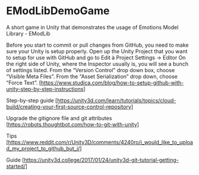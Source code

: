 # EModLibDemoGame
A short game in Unity that demonstrates the usage of Emotions Model Library - EModLib

Before you start to commit or pull changes from GitHub, you need to make sure your Unity is setup properly. Open up the Unity Project that you want to setup for use with GitHub and go to Edit à Project Settings → Editor
On the right side of Unity, where the Inspector usually is, you will see a bunch of settings listed. From the “Version Control” drop down box, choose “Visible Meta Files”. From the “Asset Serialization” drop down, choose “Force Text”.
[https://www.studica.com/blog/how-to-setup-github-with-unity-step-by-step-instructions]

Step-by-step guide
[https://unity3d.com/learn/tutorials/topics/cloud-build/creating-your-first-source-control-repository]

Upgrade the gitignore file and git attributes
[https://robots.thoughtbot.com/how-to-git-with-unity]

Tips
[https://www.reddit.com/r/Unity3D/comments/4240ro/i_would_like_to_upload_my_project_to_github_but_i/]

Guide
[https://unity3d.college/2017/01/24/unity3d-git-tutorial-getting-started/]

